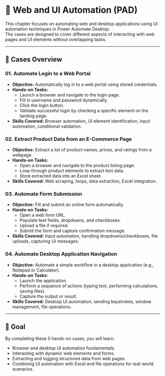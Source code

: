 # 📘 Web and UI Automation (PAD)

This chapter focuses on automating web and desktop applications using UI automation techniques in Power Automate Desktop.  
The cases are designed to cover different aspects of interacting with web pages and UI elements without overlapping tasks.

---

## 📂 Cases Overview

### 01. Automate Login to a Web Portal
- **Objective:** Automatically log in to a web portal using stored credentials.
- **Hands-on Tasks:**
  - Launch a browser and navigate to the login page.
  - Fill in username and password dynamically.
  - Click the login button.
  - Validate successful login by checking a specific element on the landing page.
- **Skills Covered:** Browser automation, UI element identification, input automation, conditional validation.

### 02. Extract Product Data from an E-Commerce Page
- **Objective:** Extract a list of product names, prices, and ratings from a webpage.
- **Hands-on Tasks:**
  - Open a browser and navigate to the product listing page.
  - Loop through product elements to extract text data.
  - Store extracted data into an Excel sheet.
- **Skills Covered:** Web scraping, loops, data extraction, Excel integration.

### 03. Automate Form Submission
- **Objective:** Fill and submit an online form automatically.
- **Hands-on Tasks:**
  - Open a web form URL.
  - Populate text fields, dropdowns, and checkboxes.
  - Upload a file if required.
  - Submit the form and capture confirmation message.
- **Skills Covered:** Input automation, handling dropdowns/checkboxes, file uploads, capturing UI messages.

### 04. Automate Desktop Application Navigation
- **Objective:** Automate a simple workflow in a desktop application (e.g., Notepad or Calculator).
- **Hands-on Tasks:**
  - Launch the application.
  - Perform a sequence of actions (typing text, performing calculations, saving files).
  - Capture the output or result.
- **Skills Covered:** Desktop UI automation, sending keystrokes, window management, file operations.

---

## 🎯 Goal
By completing these 5 hands-on cases, you will learn:

- Browser and desktop UI automation fundamentals.
- Interacting with dynamic web elements and forms.
- Extracting and logging structured data from web pages.
- Combining UI automation with Excel and file operations for real-world scenarios.
